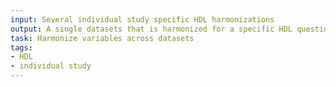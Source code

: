 ```yaml
---
input: Several individual study specific HDL harmonizations
output: A single datasets that is harmonized for a specific HDL question
task: Harmonize variables across datasets
tags:
- HDL
- individual study
---
```


